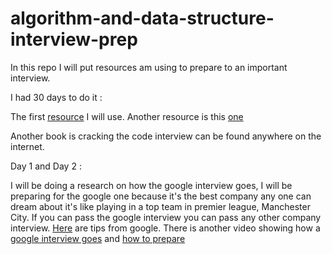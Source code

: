 # algorithm-and-data-structure-interview-prep

In this repo I will put resources am using to prepare to an important interview.

I had 30 days to do it : 

The first [resource](https://qr.ae/TWFOK1) I will use.
Another resource is this [one](https://www.linkedin.com/pulse/interviewing-google-heres-6-things-you-absolutely-need-anthony-mays/?trk=pulse_spock-articles) 

Another book is cracking the code interview can be found anywhere on the internet.

Day 1 and Day 2 : 

I will be doing a research on how the google interview goes, I will be preparing for the google one because it's the best company any one can dream about it's like playing in a top team in premier league, Manchester City. If you can pass the google interview you can pass any other company interview.
[Here](http://hbcuconnect.com/ads/google/GoogleSE.pdf) are tips from google.
There is another video showing how a [google interview goes](https://www.youtube.com/watch?v=XKu_SEDAykw&authuser=0) and [how to prepare](https://www.youtube.com/watch?v=6ZZX9iIgFoo&t=0s&authuser=0)
